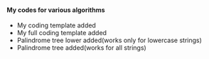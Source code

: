 #### My codes for various algorithms


- My coding template added
- My full coding template added
- Palindrome tree lower added(works only for lowercase strings)
- Palindrome tree added(works for all strings)